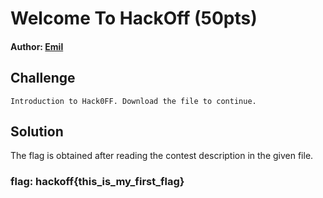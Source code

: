 # Welcome To HackOff (50pts)
#### Author: [Emil](https://github.com/TheSkullCrushr)
## Challenge
`Introduction to Hack0FF. Download the file to continue.`

## Solution
The flag is obtained after reading the contest description in the given file.
### flag: hackoff{this_is_my_first_flag}
